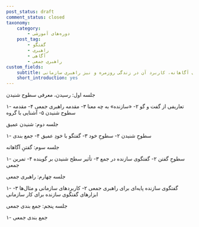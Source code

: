 ```yaml
---
post_status: draft
comment_status: closed
taxonomy:
    category:
        - دوره‌های آموزشی
    post_tag:
        - گفتگو
        - راهبری
        - آگاهی
        - راهبری جمعی
custom_fields:
    subtitle: درآمدی نظری و عملی بر ابعاد مختلف گفتگوی آگاهانه، کاربرد آن در زندگی روزمره و نیز راهبری سازمانی
    short_introduction: yes
---
```

جلسه اول: رسیدن، معرفی سطوح شنیدن

۱- تعاریفی از گفت و گو
۲- «سازنده» به چه معنا
۳- مقدمه راهبری جمعی
۴- مقدمه سطوح شنیدن
۵- آشنایی با گروه

جلسه دوم: شنیدن عمیق

۱- سطوحِ شنیدن
۲- سطوحِ خود
۳- گفتگو با خودِ عمیق
۴- جمع بندی

جلسه سوم: گفتنِ آگاهانه

۱- سطوحِ گفتن
۲- گفتگوی سازنده در جمع
۳- تأثیر سطح شنیدن بر گوینده
۴- تمرین جمعی

جلسه چهارم: راهبری جمعی

۱- گفتگوی سازنده پایه‌ای برای راهبری جمعی
۲- کاربرد‌های سازمانی و مثال‌ها
۳- ابزار‌های گفتگوی سازنده برای کار سازمانی

جلسه پنجم: جمع بندی جمعی

۱- جمع بندی جمعی